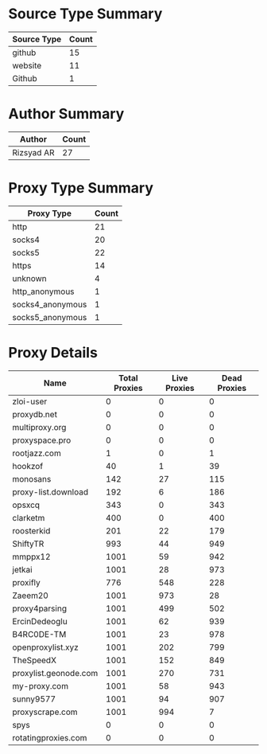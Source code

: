 # Source Type Summary

| Source Type | Count |
|-------------|-------|
| github | 15 |
| website | 11 |
| Github | 1 |


# Author Summary

| Author | Count |
|--------|-------|
| Rizsyad AR | 27 |


# Proxy Type Summary

| Proxy Type | Count |
|------------|-------|
| http | 21 |
| socks4 | 20 |
| socks5 | 22 |
| https | 14 |
| unknown | 4 |
| http_anonymous | 1 |
| socks4_anonymous | 1 |
| socks5_anonymous | 1 |


# Proxy Details

| Name | Total Proxies | Live Proxies | Dead Proxies |
|------|---------------|--------------|---------------|
| zloi-user | 0 | 0 | 0 |
| proxydb.net | 0 | 0 | 0 |
| multiproxy.org | 0 | 0 | 0 |
| proxyspace.pro | 0 | 0 | 0 |
| rootjazz.com | 1 | 0 | 1 |
| hookzof | 40 | 1 | 39 |
| monosans | 142 | 27 | 115 |
| proxy-list.download | 192 | 6 | 186 |
| opsxcq | 343 | 0 | 343 |
| clarketm | 400 | 0 | 400 |
| roosterkid | 201 | 22 | 179 |
| ShiftyTR | 993 | 44 | 949 |
| mmppx12 | 1001 | 59 | 942 |
| jetkai | 1001 | 28 | 973 |
| proxifly | 776 | 548 | 228 |
| Zaeem20 | 1001 | 973 | 28 |
| proxy4parsing | 1001 | 499 | 502 |
| ErcinDedeoglu | 1001 | 62 | 939 |
| B4RC0DE-TM | 1001 | 23 | 978 |
| openproxylist.xyz | 1001 | 202 | 799 |
| TheSpeedX | 1001 | 152 | 849 |
| proxylist.geonode.com | 1001 | 270 | 731 |
| my-proxy.com | 1001 | 58 | 943 |
| sunny9577 | 1001 | 94 | 907 |
| proxyscrape.com | 1001 | 994 | 7 |
| spys | 0 | 0 | 0 |
| rotatingproxies.com | 0 | 0 | 0 |
